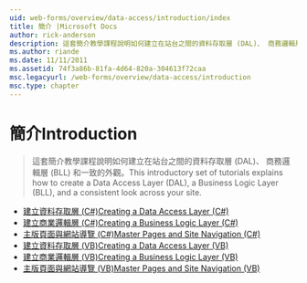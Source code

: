 ```yaml
---
uid: web-forms/overview/data-access/introduction/index
title: 簡介 |Microsoft Docs
author: rick-anderson
description: 這套簡介教學課程說明如何建立在站台之間的資料存取層 (DAL)、 商務邏輯層 (BLL) 和一致的外觀。
ms.author: riande
ms.date: 11/11/2011
ms.assetid: 74f3a86b-81fa-4d64-820a-304613f72caa
msc.legacyurl: /web-forms/overview/data-access/introduction
msc.type: chapter
---
```

<a name="introduction"></a><span data-ttu-id="90cff-103">簡介</span><span class="sxs-lookup"><span data-stu-id="90cff-103">Introduction</span></span>
====================
> <span data-ttu-id="90cff-104">這套簡介教學課程說明如何建立在站台之間的資料存取層 (DAL)、 商務邏輯層 (BLL) 和一致的外觀。</span><span class="sxs-lookup"><span data-stu-id="90cff-104">This introductory set of tutorials explains how to create a Data Access Layer (DAL), a Business Logic Layer (BLL), and a consistent look across your site.</span></span>


- [<span data-ttu-id="90cff-105">建立資料存取層 (C#)</span><span class="sxs-lookup"><span data-stu-id="90cff-105">Creating a Data Access Layer (C#)</span></span>](creating-a-data-access-layer-cs.md)
- [<span data-ttu-id="90cff-106">建立商業邏輯層 (C#)</span><span class="sxs-lookup"><span data-stu-id="90cff-106">Creating a Business Logic Layer (C#)</span></span>](creating-a-business-logic-layer-cs.md)
- [<span data-ttu-id="90cff-107">主版頁面與網站導覽 (C#)</span><span class="sxs-lookup"><span data-stu-id="90cff-107">Master Pages and Site Navigation (C#)</span></span>](master-pages-and-site-navigation-cs.md)
- [<span data-ttu-id="90cff-108">建立資料存取層 (VB)</span><span class="sxs-lookup"><span data-stu-id="90cff-108">Creating a Data Access Layer (VB)</span></span>](creating-a-data-access-layer-vb.md)
- [<span data-ttu-id="90cff-109">建立商業邏輯層 (VB)</span><span class="sxs-lookup"><span data-stu-id="90cff-109">Creating a Business Logic Layer (VB)</span></span>](creating-a-business-logic-layer-vb.md)
- [<span data-ttu-id="90cff-110">主版頁面與網站導覽 (VB)</span><span class="sxs-lookup"><span data-stu-id="90cff-110">Master Pages and Site Navigation (VB)</span></span>](master-pages-and-site-navigation-vb.md)

